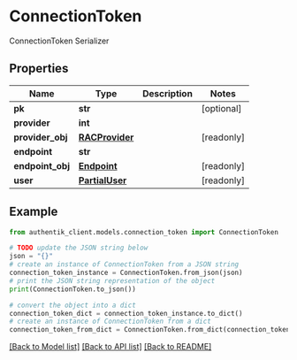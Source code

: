 # ConnectionToken

ConnectionToken Serializer

## Properties

Name | Type | Description | Notes
------------ | ------------- | ------------- | -------------
**pk** | **str** |  | [optional] 
**provider** | **int** |  | 
**provider_obj** | [**RACProvider**](RACProvider.md) |  | [readonly] 
**endpoint** | **str** |  | 
**endpoint_obj** | [**Endpoint**](Endpoint.md) |  | [readonly] 
**user** | [**PartialUser**](PartialUser.md) |  | [readonly] 

## Example

```python
from authentik_client.models.connection_token import ConnectionToken

# TODO update the JSON string below
json = "{}"
# create an instance of ConnectionToken from a JSON string
connection_token_instance = ConnectionToken.from_json(json)
# print the JSON string representation of the object
print(ConnectionToken.to_json())

# convert the object into a dict
connection_token_dict = connection_token_instance.to_dict()
# create an instance of ConnectionToken from a dict
connection_token_from_dict = ConnectionToken.from_dict(connection_token_dict)
```
[[Back to Model list]](../README.md#documentation-for-models) [[Back to API list]](../README.md#documentation-for-api-endpoints) [[Back to README]](../README.md)


